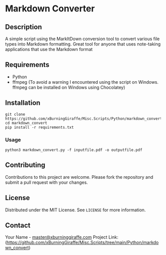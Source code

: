
# Markdown Converter

## Description
A simple script using the MarkItDown conversion tool to convert various file types into Markdown formatting. Great tool for anyone that uses note-taking applications that use the Markdown format

## Requirements
- Python
- ffmpeg (To avoid a warning I encountered using the script on Windows. ffmpeg can be installed on Windows using Chocolatey)

## Installation
```
git clone https://github.com/xBurningGiraffe/Misc.Scripts/Python/markdown_convert.git
cd markdown_convert
pip install -r requirements.txt
```

### Usage
```
python3 markdown_convert.py -f inputfile.pdf -o outputfile.pdf
```

## Contributing
Contributions to this project are welcome. Please fork the repository and submit a pull request with your changes.

## License
Distributed under the MIT License. See `LICENSE` for more information.

## Contact
Your Name - master@xburninggiraffe.com
Project Link: (https://github.com/xBurningGiraffe/Misc.Scripts/tree/main/Python/markdown_convert)